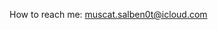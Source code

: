  How to reach me: muscat.salben0t@icloud.com

<!---
OCISLY-ds/OCISLY-ds is a ✨ special ✨ repository because its `README.md` (this file) appears on your GitHub profile.
You can click the Preview link to take a look at your changes.
--->
